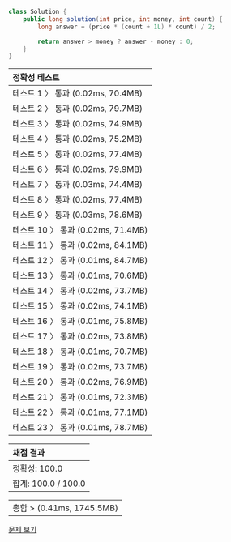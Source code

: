 ```java
class Solution {
    public long solution(int price, int money, int count) {
        long answer = (price * (count + 1L) * count) / 2;

        return answer > money ? answer - money : 0;
    }
}
```
 | 정확성 테스트 |
 |  :-  |
 | 테스트 1 〉 통과 (0.02ms, 70.4MB) |
 | 테스트 2 〉 통과 (0.02ms, 79.7MB) |
 | 테스트 3 〉 통과 (0.02ms, 74.9MB) |
 | 테스트 4 〉 통과 (0.02ms, 75.2MB) |
 | 테스트 5 〉 통과 (0.02ms, 77.4MB) |
 | 테스트 6 〉 통과 (0.02ms, 79.9MB) |
 | 테스트 7 〉 통과 (0.03ms, 74.4MB) |
 | 테스트 8 〉 통과 (0.02ms, 77.4MB) |
 | 테스트 9 〉 통과 (0.03ms, 78.6MB) |
 | 테스트 10 〉 통과 (0.02ms, 71.4MB) |
 | 테스트 11 〉 통과 (0.02ms, 84.1MB) |
 | 테스트 12 〉 통과 (0.01ms, 84.7MB) |
 | 테스트 13 〉 통과 (0.01ms, 70.6MB) |
 | 테스트 14 〉 통과 (0.02ms, 73.7MB) |
 | 테스트 15 〉 통과 (0.02ms, 74.1MB) |
 | 테스트 16 〉 통과 (0.01ms, 75.8MB) |
 | 테스트 17 〉 통과 (0.02ms, 73.8MB) |
 | 테스트 18 〉 통과 (0.01ms, 70.7MB) |
 | 테스트 19 〉 통과 (0.02ms, 73.7MB) |
 | 테스트 20 〉 통과 (0.02ms, 76.9MB) |
 | 테스트 21 〉 통과 (0.01ms, 72.3MB) |
 | 테스트 22 〉 통과 (0.01ms, 77.1MB) |
 | 테스트 23 〉 통과 (0.01ms, 78.7MB) |

 | 채점 결과 |
 | :- |
 | 정확성: 100.0 |
 | 합계: 100.0 / 100.0 |

 ||
 | :- |
 | 총합 > (0.41ms, 1745.5MB) |

[문제 보기](https://programmers.co.kr/learn/courses/30/lessons/82612?language=java)